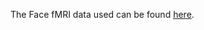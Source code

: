 The Face fMRI data used can be found [here](http://www.fil.ion.ucl.ac.uk/spm/download/data/face_rfx/face_rfx.zip).
